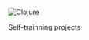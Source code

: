 ![Clojure](https://img.shields.io/badge/Clojure-5881D8?style=for-the-badge&logo=clojure&logoColor=white)

Self-trainning projects
